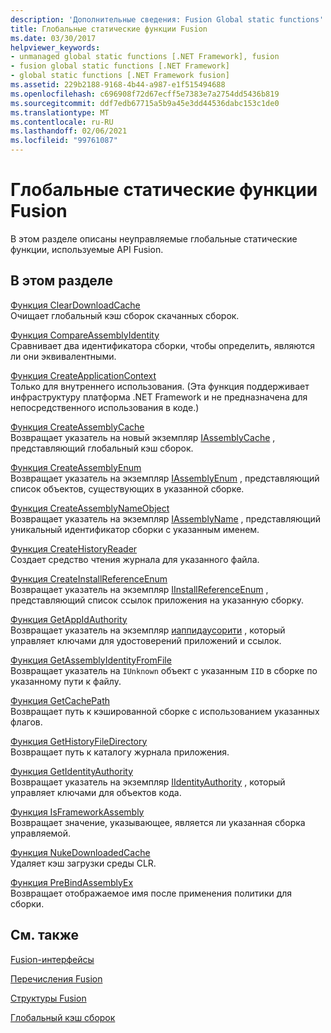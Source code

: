 ```yaml
---
description: 'Дополнительные сведения: Fusion Global static functions'
title: Глобальные статические функции Fusion
ms.date: 03/30/2017
helpviewer_keywords:
- unmanaged global static functions [.NET Framework], fusion
- fusion global static functions [.NET Framework]
- global static functions [.NET Framework fusion]
ms.assetid: 229b2188-9168-4b44-a987-e1f515494688
ms.openlocfilehash: c696908f72d67ecff5e7383e7a2754dd5436b819
ms.sourcegitcommit: ddf7edb67715a5b9a45e3dd44536dabc153c1de0
ms.translationtype: MT
ms.contentlocale: ru-RU
ms.lasthandoff: 02/06/2021
ms.locfileid: "99761087"
---
```

# <a name="fusion-global-static-functions"></a>Глобальные статические функции Fusion

В этом разделе описаны неуправляемые глобальные статические функции, используемые API Fusion.  
  
## <a name="in-this-section"></a>В этом разделе  

 [Функция ClearDownloadCache](cleardownloadcache-function.md)  
 Очищает глобальный кэш сборок скачанных сборок.  
  
 [Функция CompareAssemblyIdentity](compareassemblyidentity-function.md)  
 Сравнивает два идентификатора сборки, чтобы определить, являются ли они эквивалентными.  
  
 [Функция CreateApplicationContext](createapplicationcontext-function.md)  
 Только для внутреннего использования. (Эта функция поддерживает инфраструктуру платформа .NET Framework и не предназначена для непосредственного использования в коде.)  
  
 [Функция CreateAssemblyCache](createassemblycache-function.md)  
 Возвращает указатель на новый экземпляр [IAssemblyCache](iassemblycache-interface.md) , представляющий глобальный кэш сборок.  
  
 [Функция CreateAssemblyEnum](createassemblyenum-function.md)  
 Возвращает указатель на экземпляр [IAssemblyEnum](iassemblyenum-interface.md) , представляющий список объектов, существующих в указанной сборке.  
  
 [Функция CreateAssemblyNameObject](createassemblynameobject-function.md)  
 Возвращает указатель на экземпляр [IAssemblyName](iassemblyname-interface.md) , представляющий уникальный идентификатор сборки с указанным именем.  
  
 [Функция CreateHistoryReader](createhistoryreader-function.md)  
 Создает средство чтения журнала для указанного файла.  
  
 [Функция CreateInstallReferenceEnum](createinstallreferenceenum-function.md)  
 Возвращает указатель на экземпляр [IInstallReferenceEnum](iinstallreferenceenum-interface.md) , представляющий список ссылок приложения на указанную сборку.  
  
 [Функция GetAppIdAuthority](getappidauthority-function.md)  
 Возвращает указатель на экземпляр [иаппидаусорити](iappidauthority-interface.md) , который управляет ключами для удостоверений приложений и ссылок.  
  
 [Функция GetAssemblyIdentityFromFile](getassemblyidentityfromfile-function.md)  
 Возвращает указатель на `IUnknown` объект с указанным `IID` в сборке по указанному пути к файлу.  
  
 [Функция GetCachePath](getcachepath-function.md)  
 Возвращает путь к кэшированной сборке с использованием указанных флагов.  
  
 [Функция GetHistoryFileDirectory](gethistoryfiledirectory-function.md)  
 Возвращает путь к каталогу журнала приложения.  
  
 [Функция GetIdentityAuthority](getidentityauthority-function.md)  
 Возвращает указатель на экземпляр [IIdentityAuthority](iidentityauthority-interface.md) , который управляет ключами для объектов кода.  
  
 [Функция IsFrameworkAssembly](isframeworkassembly-function.md)  
 Возвращает значение, указывающее, является ли указанная сборка управляемой.  
  
 [Функция NukeDownloadedCache](nukedownloadedcache-function.md)  
 Удаляет кэш загрузки среды CLR.  
  
 [Функция PreBindAssemblyEx](prebindassemblyex-function.md)  
 Возвращает отображаемое имя после применения политики для сборки.  
  
## <a name="related-sections"></a>См. также  

 [Fusion-интерфейсы](fusion-interfaces.md)  
  
 [Перечисления Fusion](fusion-enumerations.md)  
  
 [Структуры Fusion](fusion-structures.md)  
  
 [Глобальный кэш сборок](../../app-domains/gac.md)
